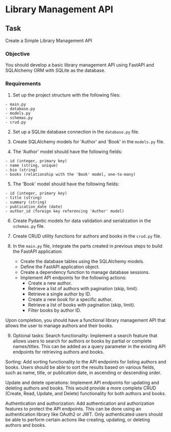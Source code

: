 # Library Management API

## Task

Create a Simple Library Management API

### Objective
You should develop a basic library management API using FastAPI and SQLAlchemy ORM with SQLite as the database.

### Requirements

1. Set up the project structure with the following files:
```
- main.py
- database.py
- models.py
- schemas.py
- crud.py
```
2. Set up a SQLite database connection in the `database.py` file.

3. Create SQLAlchemy models for 'Author' and 'Book' in the `models.py` file.

4. The 'Author' model should have the following fields:
```
- id (integer, primary key)
- name (string, unique)
- bio (string)
- books (relationship with the 'Book' model, one-to-many)
```
5. The 'Book' model should have the following fields:
```
- id (integer, primary key)
- title (string)
- summary (string)
- publication_date (date)
- author_id (foreign key referencing 'Author' model)
```
6. Create Pydantic models for data validation and serialization in the `schemas.py` file.

7. Create CRUD utility functions for authors and books in the `crud.py` file.

8. In the `main.py` file, integrate the parts created in previous steps to build the FastAPI application:
   - Create the database tables using the SQLAlchemy models.
   - Define the FastAPI application object.
   - Create a dependency function to manage database sessions.
   - Implement API endpoints for the following actions:
     - Create a new author.
     - Retrieve a list of authors with pagination (skip, limit).
     - Retrieve a single author by ID.
     - Create a new book for a specific author.
     - Retrieve a list of books with pagination (skip, limit).
     - Filter books by author ID.
     
Upon completion, you should have a functional library management API that allows the user to manage authors and their books.

9. Optional tasks:
Search functionality:
Implement a search feature that allows users to search for authors or books by partial or complete names/titles. This can be added as a query parameter in the existing API endpoints for retrieving authors and books.

Sorting:
Add sorting functionality to the API endpoints for listing authors and books. Users should be able to sort the results based on various fields, such as name, title, or publication date, in ascending or descending order.

Update and delete operations:
Implement API endpoints for updating and deleting authors and books. This would provide a more complete CRUD (Create, Read, Update, and Delete) functionality for both authors and books.

Authentication and authorization:
Add authentication and authorization features to protect the API endpoints. This can be done using an authentication library like OAuth2 or JWT. Only authenticated users should be able to perform certain actions like creating, updating, or deleting authors and books.
